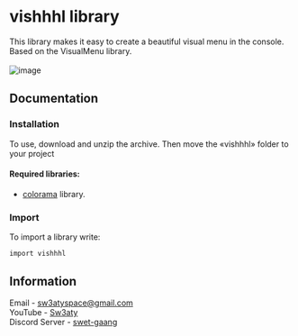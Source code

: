 # vishhhl library
This library makes it easy to create a beautiful visual menu in the console. Based on the VisualMenu library. <br/><br/>
![image](https://github.com/Sw3aty-Acc/vishhhl/assets/72179940/30a51dfc-c2e5-478f-8a08-d8ee8f82b6c3)

## Documentation
### Installation
To use, download and unzip the archive. Then move the «vishhhl» folder to your project
#### Required libraries:
* [colorama](https://pypi.org/project/colorama/) library.

### Import
To import a library write:
```
import vishhhl
```

## Information
Email - sw3atyspace@gmail.com \
YouTube - [Sw3aty](https://www.youtube.com/@sw3aty702) \
Discord Server - [swet-gaang](https://discord.gg/jchJKYqNmK)
